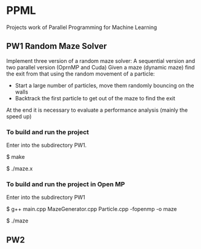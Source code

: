 # PPML
Projects work of Parallel Programming for Machine Learning

## PW1 Random Maze Solver
Implement three version of a random maze solver: 
A sequential version and two parallel version (OprnMP and Cuda)
Given a maze (dynamic maze) find the exit from that using the random
movement of a particle:
  - Start a large number of particles, move them
randomly bouncing on the walls
  - Backtrack the first particle to get out of the maze
to find the exit 


At the end it is necessary to evaluate a performance analysis (mainly the speed up)
### To build and run the project
Enter into the subdirectory PW1. 

$ make

$ ./maze.x

### To build and run the project in Open MP
Enter into the subdirectory PW1

$ g++ main.cpp MazeGenerator.cpp Particle.cpp -fopenmp -o maze

$ ./maze


## PW2 
